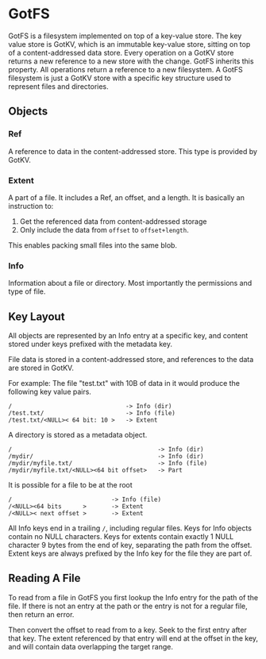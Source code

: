 # GotFS

GotFS is a filesystem implemented on top of a key-value store.
The key value store is GotKV, which is an immutable key-value store, sitting on top of a content-addressed data store.
Every operation on a GotKV store returns a new reference to a new store with the change.
GotFS inherits this property.
All operations return a reference to a new filesystem.
A GotFS filesystem is just a GotKV store with a specific key structure used to represent files and directories.

## Objects
### Ref
A reference to data in the content-addressed store.
This type is provided by GotKV.

### Extent
A part of a file.  It includes a Ref, an offset, and a length.  It is basically an instruction to:

1. Get the referenced data from content-addressed storage
2. Only include the data from `offset` to `offset+length`.

This enables packing small files into the same blob.

### Info
Information about a file or directory.
Most importantly the permissions and type of file.

## Key Layout 
All objects are represented by an Info entry at a specific key, and content stored under keys
prefixed with the metadata key.

File data is stored in a content-addressed store, and references to the data are stored in GotKV.

For example: The file "test.txt" with 10B of data in it would produce the following key value pairs.
```
/                                -> Info (dir)
/test.txt/                       -> Info (file)
/test.txt/<NULL>< 64 bit: 10 >   -> Extent
```

A directory is stored as a metadata object.
```
/                                         -> Info (dir)
/mydir/                                   -> Info (dir)
/mydir/myfile.txt/                        -> Info (file)
/mydir/myfile.txt/<NULL><64 bit offset>   -> Part
```

It is possible for a file to be at the root
```
/                            -> Info (file)
/<NULL><64 bits      >       -> Extent
/<NULL>< next offset >       -> Extent
```

All Info keys end in a trailing `/`, including regular files.
Keys for Info objects contain no NULL characters.
Keys for extents contain exactly 1 NULL character 9 bytes from the end of key, separating the path from the offset.
Extent keys are always prefixed by the Info key for the file they are part of.

## Reading A File
To read from a file in GotFS you first lookup the Info entry for the path of the file.
If there is not an entry at the path or the entry is not for a regular file, then return an error.

Then convert the offset to read from to a key.
Seek to the first entry after that key.
The extent referenced by that entry will end at the offset in the key, and will contain data overlapping the target range.

